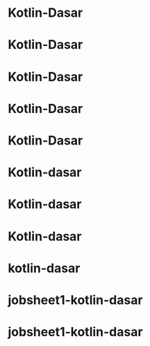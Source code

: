 # Kotlin-Dasar
# Kotlin-Dasar
# Kotlin-Dasar
# Kotlin-Dasar
# Kotlin-Dasar
# Kotlin-dasar
# Kotlin-dasar
# Kotlin-dasar
# kotlin-dasar
# jobsheet1-kotlin-dasar
# jobsheet1-kotlin-dasar
